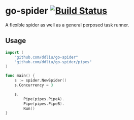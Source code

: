 # go-spider [![Build Status](https://travis-ci.org/ddliu/go-spider.png)](https://travis-ci.org/ddliu/go-spider)

A flexible spider as well as a general perposed task runner.

## Usage

```go
import (
    "github.com/ddliu/go-spider"
    "github.com/ddliu/go-spider/pipes"
)

func main() {
    s := spider.NewSpider()
    s.Concurrency = 3

    s.
        Pipe(pipes.PipeA).
        Pipe(pipes.PipeB).
        Run()
}
```